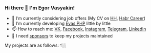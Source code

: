 ### Hi there 👋 I'm Egor Vasyakin!

- 🔭 I’m currently considering job offers (My CV on [HH](https://hh.ru/resume/254a7657ff094126dc0039ed1f584450424248), [Habr Career](https://career.habr.com/egorvasyakin))
- 🌱 I’m currently developing [Evas PHP](https://github.com/evas-php) little by little
- 📫 How to reach me: [VK](https://vk.com/evasyakin), [Facebook](https://facebook.com/evasyakin), [Instagram](https://instagram.com/evasyakin), [Telegram](https://t.me/evasyakin), [LinkedIn](https://www.linkedin.com/in/evasyakin/)
- 💖 I need [sponsors](https://www.patreon.com/evasyakin) to keep my projects maintained

My projects are as follows: 👇🏼

<!--
**evasyakin/evasyakin** is a ✨ _special_ ✨ repository because its `README.md` (this file) appears on your GitHub profile.

Here are some ideas to get you started:

- 🔭 I’m currently working on [Evas PHP](https://github.com/evas-php)
- 🌱 I’m currently learning ...
- 🌱 I’m currently interested in the future of ...
- 👯 I’m looking to collaborate on ...
- 🤔 I’m looking for help with ...
- 💬 Ask me about ...
- 📫 How to reach me: ...
- 😄 Pronouns: ...
- ⚡ Fun fact: ...
-->
